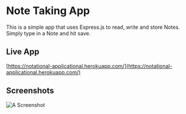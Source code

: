 # Note Taking App
This is a simple app that uses Express.js to read, write and store Notes. Simply type in a Note and hit save.

## Live App
[https://notational-applicational.herokuapp.com/](https://notational-applicational.herokuapp.com/)

## Screenshots
![A Screenshot](https://cdn.discordapp.com/attachments/685600806409470146/969279961057865748/unknown.png)
